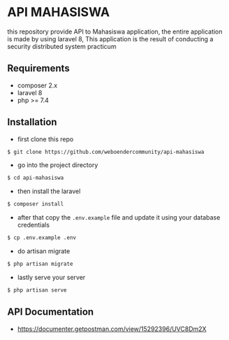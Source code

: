 # API MAHASISWA
this repository provide API to Mahasiswa application, the entire application is made by using laravel 8, This application is the result of conducting a security distributed system practicum

## Requirements
- composer 2.x
- laravel 8
- php >= 7.4

## Installation
- first clone this repo
``` bash
$ git clone https://github.com/weboendercommunity/api-mahasiswa
```
- go into the project directory
``` bash
$ cd api-mahasiswa
```
- then install the laravel
``` bash
$ composer install
```
- after that copy the `.env.example` file and update it using your database credentials
``` bash
$ cp .env.example .env
```
- do artisan migrate
``` bash
$ php artisan migrate
```
- lastly serve your server
``` bash
$ php artisan serve
```

## API Documentation
- https://documenter.getpostman.com/view/15292396/UVC8Dm2X